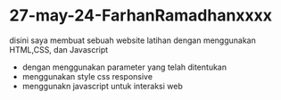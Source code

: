 # 27-may-24-FarhanRamadhanxxxx
disini saya membuat sebuah website latihan dengan menggunakan HTML,CSS, dan Javascript

- dengan menggunakan parameter yang telah ditentukan
- menggunakan style css responsive
- menggunakn javascript untuk interaksi web

